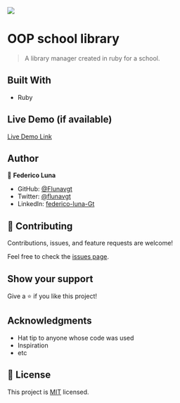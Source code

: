 ![](https://img.shields.io/badge/Microverse-blueviolet)

# OOP school library

> A library manager created in ruby for a school.


## Built With

- Ruby


## Live Demo (if available)

[Live Demo Link](https://livedemo.com)


## Author

👤 **Federico Luna**

- GitHub: [@Flunavgt](https://github.com/Flunavgt)
- Twitter: [@flunavgt](https://twitter.com/flunavgt)
- LinkedIn: [federico-luna-Gt](https://linkedin.com/in/federico-luna-Gt)


## 🤝 Contributing

Contributions, issues, and feature requests are welcome!

Feel free to check the [issues page](../../issues/).

## Show your support

Give a ⭐️ if you like this project!

## Acknowledgments

- Hat tip to anyone whose code was used
- Inspiration
- etc

## 📝 License

This project is [MIT](./mit.md) licensed.
